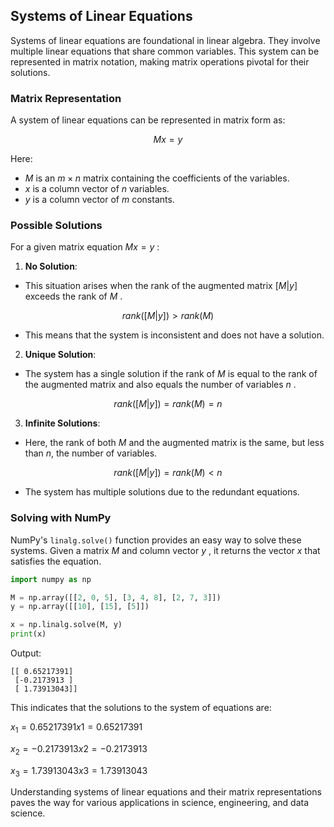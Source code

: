 ## Systems of Linear Equations

Systems of linear equations are foundational in linear algebra. They involve multiple linear equations that share common variables. This system can be represented in matrix notation, making matrix operations pivotal for their solutions.

### Matrix Representation

A system of linear equations can be represented in matrix form as:

$$
Mx = y 
$$

Here:
- $M$ is an $m \times n$ matrix containing the coefficients of the variables.
- $x$ is a column vector of $n$ variables.
- $y$ is a column vector of $m$ constants.

### Possible Solutions

For a given matrix equation $Mx = y$ :

1. **No Solution**: 
 - This situation arises when the rank of the augmented matrix $[M|y]$ exceeds the rank of $M$ .

$$
rank([M|y]) > rank(M) 
$$

 - This means that the system is inconsistent and does not have a solution.

2. **Unique Solution**:
 - The system has a single solution if the rank of $M$ is equal to the rank of the augmented matrix and also equals the number of variables $n$ .

$$
rank([M|y]) = rank(M) = n 
$$

3. **Infinite Solutions**:
 - Here, the rank of both $M$ and the augmented matrix is the same, but less than $n$, the number of variables.

$$
rank([M|y]) = rank(M) < n 
$$

 - The system has multiple solutions due to the redundant equations.

### Solving with NumPy

NumPy's `linalg.solve()` function provides an easy way to solve these systems. Given a matrix $M$ and column vector $y$ , it returns the vector $x$ that satisfies the equation.

```Python
import numpy as np

M = np.array([[2, 0, 5], [3, 4, 8], [2, 7, 3]])
y = np.array([[10], [15], [5]])

x = np.linalg.solve(M, y)
print(x)
```

Output:

```
[[ 0.65217391]
 [-0.2173913 ]
 [ 1.73913043]]
```

This indicates that the solutions to the system of equations are:

$x_1=0.65217391x1​=0.65217391$

$x_2=−0.2173913x2​=−0.2173913$

$x_3=1.73913043x3​=1.73913043$

Understanding systems of linear equations and their matrix representations paves the way for various applications in science, engineering, and data science. 
